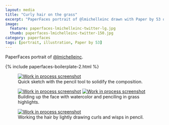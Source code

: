 ```yaml
---
layout: media
title: "Curly hair on the grass"
excerpt: "PaperFaces portrait of @lmichelleinc drawn with Paper by 53 on an iPad."
image: 
  feature: paperfaces-lmichelleinc-twitter-lg.jpg
  thumb: paperfaces-lmichelleinc-twitter-150.jpg
category: paperfaces
tags: [portrait, illustration, Paper by 53]
---
```


PaperFaces portrait of [@lmichelleinc](http://twitter.com/lmichelleinc).

{% include paperfaces-boilerplate-2.html %}

<figure>
	<a href="{{ site.url }}/images/paperfaces-lmichelleinc-process-1-lg.jpg"><img src="{{ site.url }}/images/paperfaces-lmichelleinc-process-1-600.jpg" alt="Work in process screenshot"></a>
	<figcaption>Quick sketch with the pencil tool to solidify the composition.</figcaption>
</figure>

<figure class="half">
	<a href="{{ site.url }}/images/paperfaces-lmichelleinc-process-2-lg.jpg"><img src="{{ site.url }}/images/paperfaces-lmichelleinc-process-2-600.jpg" alt="Work in process screenshot"></a>
	<a href="{{ site.url }}/images/paperfaces-lmichelleinc-process-3-lg.jpg"><img src="{{ site.url }}/images/paperfaces-lmichelleinc-process-3-600.jpg" alt="Work in process screenshot"></a>
	<figcaption>Building up the face with watercolor and penciling in grass highlights.</figcaption>
</figure>

<figure>
	<a href="{{ site.url }}/images/paperfaces-lmichelleinc-process-4-lg.jpg"><img src="{{ site.url }}/images/paperfaces-lmichelleinc-process-4-600.jpg" alt="Work in process screenshot"></a>
	<figcaption>Working the hair by lightly drawing curls and wisps in pencil.</figcaption>
</figure>